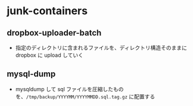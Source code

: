 # junk-containers

## dropbox-uploader-batch
- 指定のディレクトリに含まれるファイルを、ディレクトリ構造そのままに dropbox に upload していく

## mysql-dump
- mysqldump して sql ファイルを圧縮したものを、`/tmp/backup/YYYYMM/YYYYMMDD.sql.tag.gz` に配置する
